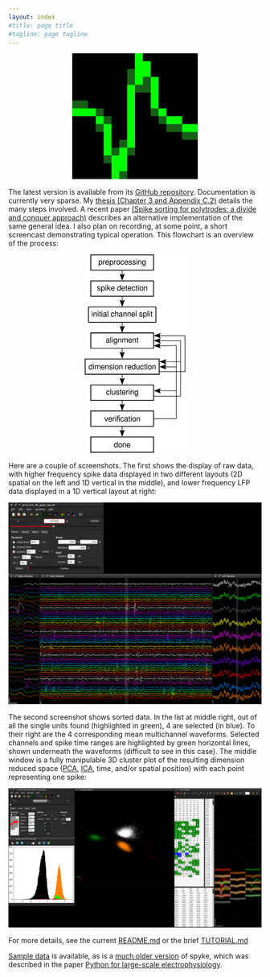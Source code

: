 ```yaml
---
layout: index
#title: page title
#tagline: page tagline
---
```


<p align="center"><a href="images/logo.png">
   <img src="images/logo.png" alt="spyke logo" width="250">
   </a>
</p>

The latest version is available from its [GitHub repository](http://github.com/spyke/spyke).
Documentation is currently very sparse. My [thesis (Chapter 3 and Appendix
C.2)](http://mspacek.github.io/mspacek_thesis.pdf) details the many steps involved. A recent
paper [(Spike sorting for polytrodes: a divide and conquer
approach)](http://www.frontiersin.org/Systems_Neuroscience/10.3389/fnsys.2014.00006/abstract)
describes an alternative implementation of the same general idea. I also plan on recording, at
some point, a short screencast demonstrating typical operation. This flowchart is an overview
of the process:


<p align="center"><a href="images/spike_sorting_flowchart.png">
   <img src="images/spike_sorting_flowchart.png" alt="spike sorting flowchart" width="200">
   </a>
</p>

Here are a couple of screenshots. The first shows the display of raw data, with higher
frequency spike data displayed in two different layouts (2D spatial on the left and 1D
vertical in the middle), and lower frequency LFP data displayed in a 1D vertical layout at
right:

<p><a href="images/raw_data.png">
   <img src="images/raw_data.png" alt="raw data screenshot">
   </a>
</p>

The second screenshot shows sorted data. In the list at middle right, out of all the single
units found (highlighted in green), 4 are selected (in blue). To their right are the 4
corresponding mean multichannel waveforms. Selected channels and spike time ranges are
highlighted by green horizontal lines, shown underneath the waveforms (difficult to see in
this case). The middle window is a fully manipulable 3D cluster plot of the resulting
dimension reduced space ([PCA](http://en.wikipedia.org/wiki/Principal_component_analysis),
[ICA](http://en.wikipedia.org/wiki/Independent_component_analysis), time, and/or spatial
position) with each point representing one spike:

<p><a href="images/sorted_data.png">
   <img src="images/sorted_data.png" alt="sorted data screenshot">
   </a>
</p>

<!---
Here is a test screencast, just to see how well it works (or doesn't):

<p><video src="images/test.webm" width="854" height="480" controls preload></video>
</p>
-->

For more details, see the current [README.md](https://github.com/spyke/spyke#readme) or the
brief [TUTORIAL.md](https://github.com/spyke/spyke/blob/master/TUTORIAL.md)

[Sample data](http://swindale.ecc.ubc.ca/spyke) is available, as is a [much older
version](http://swindale.ecc.ubc.ca/spyke) of spyke, which was described in the paper [Python
for large-scale
electrophysiology](http://www.frontiersin.org/Neuroinformatics/10.3389/neuro.11.009.2008/abstract).
